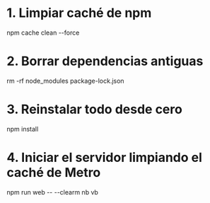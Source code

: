 # 1. Limpiar caché de npm
npm cache clean --force

# 2. Borrar dependencias antiguas
rm -rf node_modules package-lock.json

# 3. Reinstalar todo desde cero
npm install

# 4. Iniciar el servidor limpiando el caché de Metro
npm run web -- --clearm nb vb
